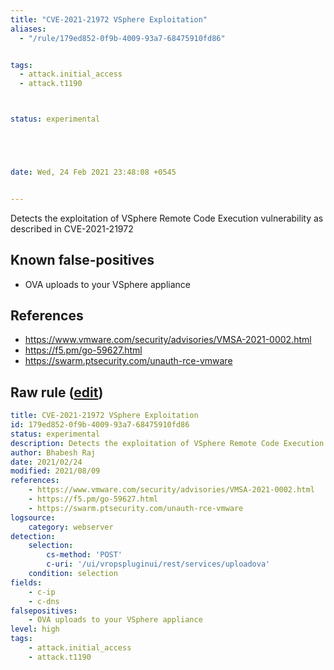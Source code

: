 ```yaml
---
title: "CVE-2021-21972 VSphere Exploitation"
aliases:
  - "/rule/179ed852-0f9b-4009-93a7-68475910fd86"


tags:
  - attack.initial_access
  - attack.t1190



status: experimental





date: Wed, 24 Feb 2021 23:48:08 +0545


---
```


Detects the exploitation of VSphere Remote Code Execution vulnerability as described in CVE-2021-21972

<!--more-->


## Known false-positives

* OVA uploads to your VSphere appliance



## References

* https://www.vmware.com/security/advisories/VMSA-2021-0002.html
* https://f5.pm/go-59627.html
* https://swarm.ptsecurity.com/unauth-rce-vmware


## Raw rule ([edit](https://github.com/SigmaHQ/sigma/edit/master/rules/web/web_vsphere_cve_2021_21972_unauth_rce_exploit.yml))
```yaml
title: CVE-2021-21972 VSphere Exploitation 
id: 179ed852-0f9b-4009-93a7-68475910fd86
status: experimental
description: Detects the exploitation of VSphere Remote Code Execution vulnerability as described in CVE-2021-21972
author: Bhabesh Raj
date: 2021/02/24
modified: 2021/08/09
references:
    - https://www.vmware.com/security/advisories/VMSA-2021-0002.html
    - https://f5.pm/go-59627.html
    - https://swarm.ptsecurity.com/unauth-rce-vmware
logsource:
    category: webserver
detection:
    selection:
        cs-method: 'POST'
        c-uri: '/ui/vropspluginui/rest/services/uploadova'
    condition: selection
fields:
    - c-ip
    - c-dns
falsepositives:
    - OVA uploads to your VSphere appliance
level: high
tags:
    - attack.initial_access
    - attack.t1190

```
